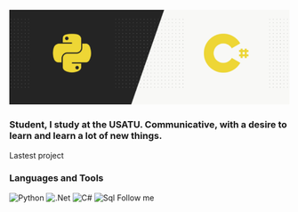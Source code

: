 ![Header](https://github.com/Anttttr/Anttttr/blob/main/Header.png)

### Student, I study at the USATU. Communicative, with a desire to learn and learn a lot of new things.

Lastest project

### Languages and Tools
![Python](https://img.shields.io/badge/-Python-090909?style=for-the-badge&logo=python&logoColor=47C5FB)
![.Net](https://img.shields.io/badge/-.Net-090909?style=for-the-badge&logo=.net&logoColor=E5D3FF)
![C#](https://img.shields.io/badge/-C#-090909?style=for-the-badge&logo=C#&logoColor=6296CC)
![Sql](https://img.shields.io/badge/-Sql-090909?style=for-the-badge&logo=sql&logoColor=006488)
Follow me
